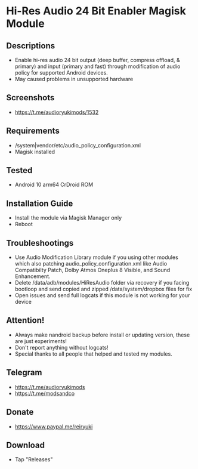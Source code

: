 # Hi-Res Audio 24 Bit Enabler Magisk Module

## Descriptions
- Enable hi-res audio 24 bit output (deep buffer, compress offload, & primary) and input (primary and fast) through modification of audio policy for supported Android devices. 
- May caused problems in unsupported hardware

## Screenshots
- https://t.me/audioryukimods/1532

## Requirements
- /system|vendor/etc/audio_policy_configuration.xml
- Magisk installed

## Tested
- Android 10 arm64 CrDroid ROM

## Installation Guide
- Install the module via Magisk Manager only
- Reboot

## Troubleshootings
- Use Audio Modification Library module if you using other modules which also patching audio_policy_configuration.xml like Audio Compatibilty Patch, Dolby Atmos Oneplus 8 Visible, and Sound Enhancement.
- Delete /data/adb/modules/HiResAudio folder via recovery if you facing bootloop and send copied and zipped /data/system/dropbox files for fix
- Open issues and send full logcats if this module is not working for your device

## Attention!
- Always make nandroid backup before install or updating version, these are just experiments!
- Don't report anything without logcats!
- Special thanks to all people that helped and tested my modules.

## Telegram
- https://t.me/audioryukimods
- https://t.me/modsandco

## Donate
- https://www.paypal.me/reiryuki

## Download
- Tap "Releases"

